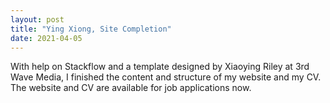 ```yaml
---
layout: post
title: "Ying Xiong, Site Completion"
date: 2021-04-05
---
```


With help on Stackflow and a template designed by Xiaoying Riley at 3rd Wave Media, I finished the content and structure of my website and my CV. 
The website and CV are available for job applications now.
